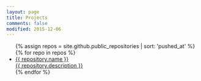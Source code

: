 ```yaml
---
layout: page
title: Projects
comments: false
modified: 2015-12-06
---
```


<ul>
{% assign repos = site.github.public_repositories | sort: 'pushed_at' %}
{% for repo in repos %}
	<a href="{{ repository.html_url }}">
	<li>
	<div>{{ repository.name }}</div>
	<div>{{ repository.description }}</div>
	</li>
	</a>
{% endfor %}
</ul>
